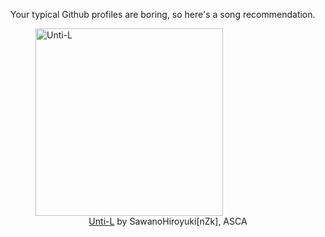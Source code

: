 Your typical Github profiles are boring, so here's a song recommendation.
<figure><img width="300" height="300" src="https://i.scdn.co/image/ab67616d0000b273479313307f6c3b116041711d" alt="Unti-L" /><figcaption align="center"><a href="https://open.spotify.com/track/06rvbZ4afpwbyfwScOISaU" target="_blank">Unti-L</a> by SawanoHiroyuki[nZk], ASCA</figcaption></figure>
